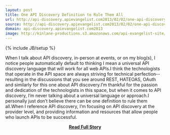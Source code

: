 ```yaml
---
layout: post
title: One API Discovery Definition to Rule Them All
url: http://api-discovery.apievangelist.com2013/02/02/one-api-discovery-definition-to-rule-them-all/
source: http://api-discovery.apievangelist.com2013/02/02/one-api-discovery-definition-to-rule-them-all/
domain: api-discovery.apievangelist.com2013
image: http://kinlane-productions.s3.amazonaws.com/api-evangelist-site/blog/discovery-exploration.jpg
---
```

{% include JB/setup %}<p>When I talk about API discovery, in-person at events, or on my blog(s), I notice people automatically default to thinking I mean a universal API discovery language that will work for all web APIs.I think the technologists that operate in the API space are always striving for technical perfection--resulting in the discussions that you see around REST, HATEOAS, OAuth and similarly for this one about API discovery.I’m thankful for the passion and dedication of the technologists in this space, but when it comes to API discovery, I’m never talking about a universal language or approach.I personally just don’t believe there can be one definition to rule them all.When I reference API discovery, I’m focusing on API discovery at the provider level, and providing information and resources that allow people who launch APIs to be successful.</p>
<center><p><a href="http://api-discovery.apievangelist.com2013/02/02/one-api-discovery-definition-to-rule-them-all/" style='padding:25px; font-sze:18px; font-weight: bold;'>Read Full Story</a></p></center>
